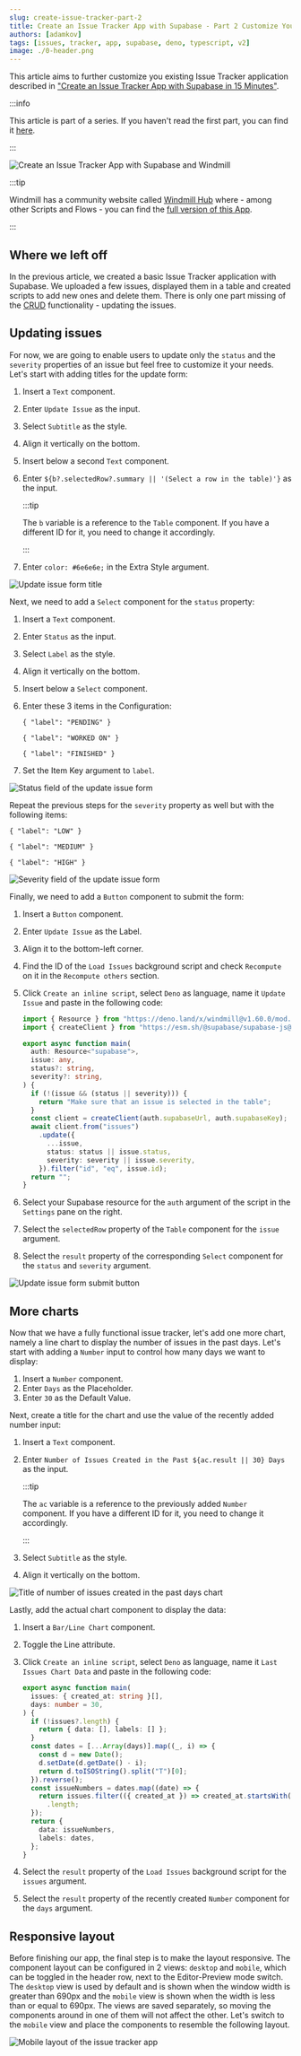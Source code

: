 ```yaml
---
slug: create-issue-tracker-part-2
title: Create an Issue Tracker App with Supabase - Part 2 Customize Your App
authors: [adamkov]
tags: [issues, tracker, app, supabase, deno, typescript, v2]
image: ./0-header.png
---
```


This article aims to further customize you existing Issue Tracker application
described in
["Create an Issue Tracker App with Supabase in 15 Minutes"](../2023-01-25-issue-tracker/index.md).

<!--truncate-->

:::info

This article is part of a series. If you haven't read the first part, you can
find it [here](../2023-01-25-issue-tracker/index.md).

:::

![Create an Issue Tracker App with Supabase and Windmill](./0-header.png "Integrate Supabase with Windmill in an issue tracker application")

:::tip

Windmill has a community website called [Windmill Hub](https://hub.windmill.dev)
where - among other Scripts and Flows - you can find the
[full version of this App](https://hub.windmill.dev/apps/7/issue-tracker).

:::

## Where we left off

In the previous article, we created a basic Issue Tracker application with
Supabase. We uploaded a few issues, displayed them in a table and created
scripts to add new ones and delete them. There is only one part missing of the
[CRUD](https://developer.mozilla.org/en-US/docs/Glossary/CRUD) functionality -
updating the issues.

## Updating issues

For now, we are going to enable users to update only the `status` and the
`severity` properties of an issue but feel free to customize it your needs.
Let's start with adding titles for the update form:

1. Insert a `Text` component.
1. Enter `Update Issue` as the input.
1. Select `Subtitle` as the style.
1. Align it vertically on the bottom.
1. Insert below a second `Text` component.
1. Enter `${b?.selectedRow?.summary || '(Select a row in the table)'}` as the
   input.

   :::tip

   The `b` variable is a reference to the `Table` component. If you have a
   different ID for it, you need to change it accordingly.

   :::
1. Enter `color: #6e6e6e;` in the Extra Style argument.

![Update issue form title](./1-wm-update-form-title.png)

Next, we need to add a `Select` component for the `status` property:

1. Insert a `Text` component.
1. Enter `Status` as the input.
1. Select `Label` as the style.
1. Align it vertically on the bottom.
1. Insert below a `Select` component.
1. Enter these 3 items in the Configuration:
   ```tsx
   { "label": "PENDING" }
   ```

   ```tsx
   { "label": "WORKED ON" }
   ```

   ```tsx
   { "label": "FINISHED" }
   ```
1. Set the Item Key argument to `label`.

![Status field of the update issue form](./2-wm-form-status.png)

Repeat the previous steps for the `severity` property as well but with the
following items:

```tsx
{ "label": "LOW" }
```

```tsx
{ "label": "MEDIUM" }
```

```tsx
{ "label": "HIGH" }
```

![Severity field of the update issue form](./3-wm-form-severity.png)

Finally, we need to add a `Button` component to submit the form:

1. Insert a `Button` component.
1. Enter `Update Issue` as the Label.
1. Align it to the bottom-left corner.
1. Find the ID of the `Load Issues` background script and check `Recompute` on
   it in the `Recompute others` section.
1. Click `Create an inline script`, select `Deno` as language, name it
   `Update Issue` and paste in the following code:

   ```ts
   import { Resource } from "https://deno.land/x/windmill@v1.60.0/mod.ts";
   import { createClient } from "https://esm.sh/@supabase/supabase-js@2";

   export async function main(
     auth: Resource<"supabase">,
     issue: any,
     status?: string,
     severity?: string,
   ) {
     if (!(issue && (status || severity))) {
       return "Make sure that an issue is selected in the table";
     }
     const client = createClient(auth.supabaseUrl, auth.supabaseKey);
     await client.from("issues")
       .update({
         ...issue,
         status: status || issue.status,
         severity: severity || issue.severity,
       }).filter("id", "eq", issue.id);
     return "";
   }
   ```
1. Select your Supabase resource for the `auth` argument of the script in the
   `Settings` pane on the right.
1. Select the `selectedRow` property of the `Table` component for the `issue`
   argument.
1. Select the `result` property of the corresponding `Select` component for the
   `status` and `severity` argument.

![Update issue form submit button](./4-wm-form-submit.png)

## More charts

Now that we have a fully functional issue tracker, let's add one more chart,
namely a line chart to display the number of issues in the past days. Let's
start with adding a `Number` input to control how many days we want to display:

1. Insert a `Number` component.
1. Enter `Days` as the Placeholder.
1. Enter `30` as the Default Value.

Next, create a title for the chart and use the value of the recently added
number input:

1. Insert a `Text` component.
1. Enter `Number of Issues Created in the Past ${ac.result || 30} Days` as the
   input.

   :::tip

   The `ac` variable is a reference to the previously added `Number` component.
   If you have a different ID for it, you need to change it accordingly.

   :::
1. Select `Subtitle` as the style.
1. Align it vertically on the bottom.

![Title of number of issues created in the past days chart](./5-wm-past-issues-title.png)

Lastly, add the actual chart component to display the data:

1. Insert a `Bar/Line Chart` component.
1. Toggle the Line attribute.
1. Click `Create an inline script`, select `Deno` as language, name it
   `Last Issues Chart Data` and paste in the following code:

   ```ts
   export async function main(
     issues: { created_at: string }[],
     days: number = 30,
   ) {
     if (!issues?.length) {
       return { data: [], labels: [] };
     }
     const dates = [...Array(days)].map((_, i) => {
       const d = new Date();
       d.setDate(d.getDate() - i);
       return d.toISOString().split("T")[0];
     }).reverse();
     const issueNumbers = dates.map((date) => {
       return issues.filter(({ created_at }) => created_at.startsWith(date))
         .length;
     });
     return {
       data: issueNumbers,
       labels: dates,
     };
   }
   ```
1. Select the `result` property of the `Load Issues` background script for the
   `issues` argument.
1. Select the `result` property of the recently created `Number` component for
   the `days` argument.

## Responsive layout

Before finishing our app, the final step is to make the layout responsive. The
component layout can be configured in 2 views: `desktop` and `mobile`, which can
be toggled in the header row, next to the Editor-Preview mode switch. The
`desktop` view is used by default and is shown when the window width is greater
than 690px and the `mobile` view is shown when the width is less than or equal
to 690px. The views are saved separately, so moving the components around in one
of them will not affect the other. Let's switch to the `mobile` view and place
the components to resemble the following layout.

![Mobile layout of the issue tracker app](./7-wm-issue-tracker-mobile.png)
